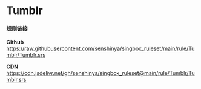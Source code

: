 # Tumblr

#### 规则链接

**Github**
https://raw.githubusercontent.com/senshinya/singbox_ruleset/main/rule/Tumblr/Tumblr.srs

**CDN**
https://cdn.jsdelivr.net/gh/senshinya/singbox_ruleset@main/rule/Tumblr/Tumblr.srs